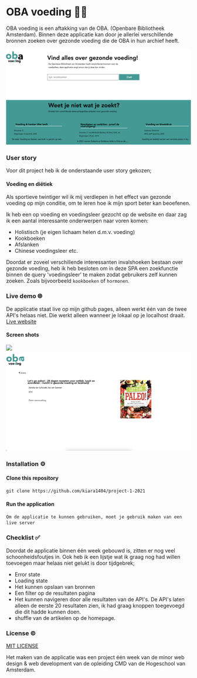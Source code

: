 # OBA voeding 🍓🥬
OBA voeding is een aftakking van de OBA. (Openbare Bibliotheek Amsterdam). Binnen deze applicatie kan door je allerlei verschillende bronnen zoeken over gezonde voeding die de OBA in hun archief heeft.  



<img src="img/landingspage.png" width="800px">

### User story
Voor dit project heb ik de onderstaande user story gekozen;
#### Voeding en diëtiek
Als sportieve twintiger wil ik mij verdiepen in het effect van gezonde voeding op mijn conditie, om te leren hoe ik mijn sport beter kan beoefenen.

Ik heb een op voeding en voedingsleer gezocht op de website en daar zag ik een aantal interessante onderwerpen naar voren komen:
* Holistisch (je eigen lichaam helen d.m.v. voeding)
* Kookboeken 
* Afslanken
* Chinese voedingsleer 
etc.

Doordat er zoveel verschillende interessanten invalshoeken bestaan over gezonde voeding, heb ik heb besloten om in deze SPA een zoekfunctie binnen de query 'voedingsleer' te maken zodat gebruikers zelf kunnen zoeken. Zoals bijvoorbeeld `kookboeken` of `hormonen`.


<!-- als gebruiker X wil ik graag Y zodat ik Z kan bereiken -->

<!-- Add a link to your live demo in Github Pages -->
### Live demo 🌐
De applicatie staat live op mijn github pages, alleen werkt één van de twee API's helaas niet. Die werkt alleen wanneer je lokaal op je localhost draait.
[Live website](https://kiara1404.github.io/project-1-2021/)
#### Screen shots
<img src="img/Screenshot 2022-03-18 at 11.56.57" width="800px">
<img src="img/Screenshot 2022-03-18 at 11.31.53.png" width="800px">



### Installation ⚙️

#### Clone this repository
```
git clone https://github.com/kiara1404/project-1-2021
```

#### Run the application
```
Om de applicatie te kunnen gebruiken, moet je gebruik maken van een live server
```
<!-- ...but how does one use this project? What are its features 🤔 -->

<!-- Maybe a checklist of done stuff and stuff still on your wishlist? ✅ -->
### Checklist ✅
Doordat de applicatie binnen één week gebouwd is, zitten er nog veel schoonheidsfoutjes in. Ook heb ik een lijstje wat ik graag nog had willen toevoegen maar helaas niet gelukt is door tijdgebrek;

* Error state
* Loading state
* Het kunnen opslaan van bronnen    
* Een filter op de resultaten pagina
* Het kunnen navigeren door alle resultaten van de API's. De API's laten alleen de eerste 20 resultaten zien, ik had graag knoppen toegevoegd die dit hadde kunnen doen.
* shuffle van de artikelen op de homepage.


<!-- How about a license here? 📜 (or is it a licence?) 🤷 -->
### License ©
[MIT LICENSE ]()

Het maken van de applicatie was een project één week van de minor web design & web development van de opleiding CMD van de Hogeschool van Amsterdam.